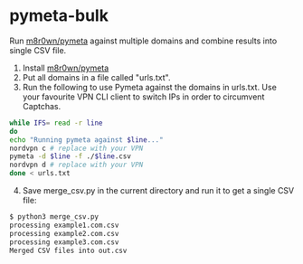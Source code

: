 # pymeta-bulk
Run [m8r0wn/pymeta](https://github.com/m8r0wn/pymeta) against multiple domains and combine results into single CSV file.

1. Install [m8r0wn/pymeta](https://github.com/m8r0wn/pymeta)
2. Put all domains in a file called "urls.txt".
3. Run the following to use Pymeta against the domains in urls.txt. Use your favourite VPN CLI client to switch IPs in order to circumvent Captchas.
```bash
while IFS= read -r line
do
echo "Running pymeta against $line..."
nordvpn c # replace with your VPN
pymeta -d $line -f ./$line.csv
nordvpn d # replace with your VPN
done < urls.txt
```

4. Save merge_csv.py in the current directory and run it to get a single CSV file:
```bash
$ python3 merge_csv.py 
processing example1.com.csv
processing example2.com.csv
processing example3.com.csv
Merged CSV files into out.csv
```
